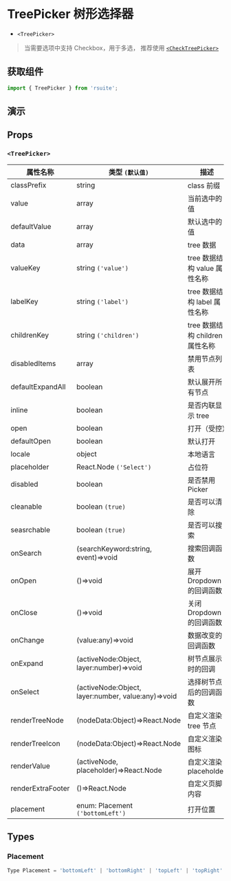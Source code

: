 # TreePicker 树形选择器 [<i class="icon icon-edit2" ></i>](https://github.com/rsuite/rsuite.github.io/blob/master/src/components/select-picker/index.md)

* `<TreePicker>`

> 当需要选项中支持 Checkbox，用于多选， 推荐使用 [`<CheckTreePicker>`](./check-tree-picker)

## 获取组件

```js
import { TreePicker } from 'rsuite';
```

## 演示

<!--{demo}-->

## Props

### `<TreePicker>`

| 属性名称          | 类型 `(默认值)`                                    | 描述                            |
| ----------------- | -------------------------------------------------- | ------------------------------- |
| classPrefix       | string                                             | class 前缀                      |
| value             | array                                              | 当前选中的值                    |
| defaultValue      | array                                              | 默认选中的值                    |
| data              | array                                              | tree 数据                       |
| valueKey          | string `('value')`                                 | tree 数据结构 value 属性名称    |
| labelKey          | string `('label')`                                 | tree 数据结构 label 属性名称    |
| childrenKey       | string `('children')`                              | tree 数据结构 children 属性名称 |
| disabledItems     | array                                              | 禁用节点列表                    |
| defaultExpandAll  | boolean                                            | 默认展开所有节点                |
| inline            | boolean                                            | 是否内联显示 tree               |
| open              | boolean                                            | 打开（受控）                    |
| defaultOpen       | boolean                                            | 默认打开                        |
| locale            | object                                             | 本地语言                        |
| placeholder       | React.Node `('Select')`                            | 占位符                          |
| disabled          | boolean                                            | 是否禁用 Picker                 |
| cleanable         | boolean `(true)`                                   | 是否可以清除                    |
| seasrchable       | boolean `(true)`                                   | 是否可以搜索                    |
| onSearch          | (searchKeyword:string, event)=>void                | 搜索回调函数                    |
| onOpen            | ()=>void                                           | 展开 Dropdown 的回调函数        |
| onClose           | ()=>void                                           | 关闭 Dropdown 的回调函数        |
| onChange          | (value:any)=>void                                  | 数据改变的回调函数              |
| onExpand          | (activeNode:Object, layer:number)=>void            | 树节点展示时的回调              |
| onSelect          | (activeNode:Object, layer:number, value:any)=>void | 选择树节点后的回调函数          |
| renderTreeNode    | (nodeData:Object)=>React.Node                      | 自定义渲染 tree 节点            |
| renderTreeIcon    | (nodeData:Object)=>React.Node                      | 自定义渲染 图标                 |
| renderValue       | (activeNode, placeholder)=>React.Node              | 自定义渲染 placeholder          |
| renderExtraFooter | ()=>React.Node                                     | 自定义页脚内容                  |
| placement         | enum: Placement `('bottomLeft')`                   | 打开位置                        |

## Types

### Placement

```js
Type Placement = 'bottomLeft' | 'bottomRight' | 'topLeft' | 'topRight' | 'leftTop' | 'rightTop' | 'leftBottom' | 'rightBottom';
```
